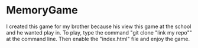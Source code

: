# MemoryGame

I created this game for my brother because his view this game at the school and he wanted play in. To play, type the command "git clone "link my repo"" at the command line. Then enable the "index.html" file and enjoy the game.
